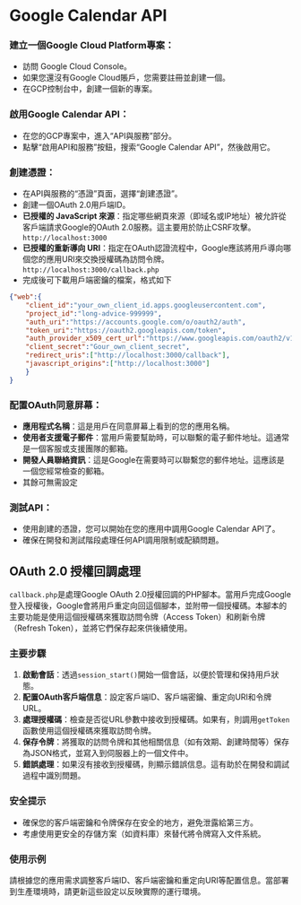 # Google Calendar API

### 建立一個Google Cloud Platform專案：
- 訪問 Google Cloud Console。
- 如果您還沒有Google Cloud賬戶，您需要註冊並創建一個。
- 在GCP控制台中，創建一個新的專案。

### 啟用Google Calendar API：
- 在您的GCP專案中，進入“API與服務”部分。
- 點擊“啟用API和服務”按鈕，搜索“Google Calendar API”，然後啟用它。

### 創建憑證：
- 在API與服務的“憑證”頁面，選擇“創建憑證”。
- 創建一個OAuth 2.0用戶端ID。
- **已授權的 JavaScript 來源**：指定哪些網頁來源（即域名或IP地址）被允許從客戶端請求Google的OAuth 2.0服務。這主要用於防止CSRF攻擊。
```http://localhost:3000```
- **已授權的重新導向 URI**：指定在OAuth認證流程中，Google應該將用戶導向哪個您的應用URI來交換授權碼為訪問令牌。
```http://localhost:3000/callback.php```
- 完成後可下載用戶端密鑰的檔案，格式如下
```json
{"web":{
    "client_id":"your_own_client_id.apps.googleusercontent.com",
    "project_id":"long-advice-999999",
    "auth_uri":"https://accounts.google.com/o/oauth2/auth",
    "token_uri":"https://oauth2.googleapis.com/token",
    "auth_provider_x509_cert_url":"https://www.googleapis.com/oauth2/v1/certs",
    "client_secret":"Gour_own_client_secret",
    "redirect_uris":["http://localhost:3000/callback"],
    "javascript_origins":["http://localhost:3000"]
    }
}
```

### 配置OAuth同意屏幕：
- **應用程式名稱**：這是用戶在同意屏幕上看到的您的應用名稱。
- **使用者支援電子郵件**：當用戶需要幫助時，可以聯繫的電子郵件地址。這通常是一個客服或支援團隊的郵箱。
- **開發人員聯絡資訊**：這是Google在需要時可以聯繫您的郵件地址。這應該是一個您經常檢查的郵箱。
- 其餘可無需設定

### 測試API：
* 使用創建的憑證，您可以開始在您的應用中調用Google Calendar API了。
* 確保在開發和測試階段處理任何API調用限制或配額問題。

## OAuth 2.0 授權回調處理

`callback.php`是處理Google OAuth 2.0授權回調的PHP腳本。當用戶完成Google登入授權後，Google會將用戶重定向回這個腳本，並附帶一個授權碼。本腳本的主要功能是使用這個授權碼來獲取訪問令牌（Access Token）和刷新令牌（Refresh Token），並將它們保存起來供後續使用。

### 主要步驟

1. **啟動會話**：透過`session_start()`開始一個會話，以便於管理和保持用戶狀態。
2. **配置OAuth客戶端信息**：設定客戶端ID、客戶端密鑰、重定向URI和令牌URL。
3. **處理授權碼**：檢查是否從URL參數中接收到授權碼。如果有，則調用`getToken`函數使用這個授權碼來獲取訪問令牌。
4. **保存令牌**：將獲取的訪問令牌和其他相關信息（如有效期、創建時間等）保存為JSON格式，並寫入到伺服器上的一個文件中。
5. **錯誤處理**：如果沒有接收到授權碼，則顯示錯誤信息。這有助於在開發和調試過程中識別問題。

### 安全提示

- 確保您的客戶端密鑰和令牌保存在安全的地方，避免泄露給第三方。
- 考慮使用更安全的存儲方案（如資料庫）來替代將令牌寫入文件系統。

### 使用示例

請根據您的應用需求調整客戶端ID、客戶端密鑰和重定向URI等配置信息。當部署到生產環境時，請更新這些設定以反映實際的運行環境。

